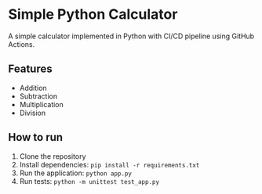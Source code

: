 # Simple Python Calculator

A simple calculator implemented in Python with CI/CD pipeline using GitHub Actions.

## Features
- Addition
- Subtraction
- Multiplication
- Division

## How to run
1. Clone the repository
2. Install dependencies: `pip install -r requirements.txt`
3. Run the application: `python app.py`
4. Run tests: `python -m unittest test_app.py`